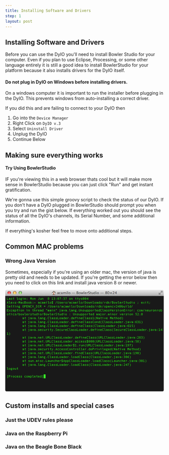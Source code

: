 ```yaml
---
title: Installing Software and Drivers
step: 1
layout: post
---
```


## Installing Software and Drivers ##
Before you can use the DyIO you'll need to install Bowler Studio for your computer.
Even if you plan to use Eclipse, Processing, or some other language entirely it is still a good idea to install BowlerStudio for your platform because it also installs drivers for the DyIO itself.

<div class="bs-callout bs-callout-danger" markdown="1">

#### Do not plug in DyIO on Windows before installing drivers. ####

On a windows computer it is important to run the installer before plugging in the DyIO. This prevents windows from auto-installing a correct driver.

If you did this and are failing to connect to your DyIO then

1. Go into the `Device Manager`
2. Right Click on `DyIO v.3`
3. Select `Uninstall Driver`
4. Unplug the DyIO
5. Continue Below

</div>


## Making sure everything works ##

<div class="bs-callout bs-callout-info" markdown="1">

#### Try Using BowlerStudio ####

IF you're viewing this in a web browser thats cool but it will make more sense in BowlerStudio because you can just click "Run" and get instant gratification.
</div>


We're gonna use this simple groovy script to check the status of our DyIO.
If you don't have a DyIO plugged in BowlerStudio should prompt you when you try and run the gist below. If everything worked out you should see the status of all the DyIO's channels, its Serial Number, and some additional information.

If everything's kosher feel free to move onto additional steps.

<script src="https://gist.github.com/madhephaestus/5da47af65fbc1f991821.js"></script>


## Common MAC problems ##

### Wrong Java Version ###
Sometimes, especially if you're using an older mac, the version of java is pretty old and needs to be updated. If you're getting the error below then you need to click on this link and install java version 8 or newer.

<img src="/img/mac-old-java.png" class="img-responsive">



## Custom installs and special cases ##

### Just the UDEV rules please ###

### Java on the Raspberry Pi ###

### Java on the Beagle Bone Black ###




